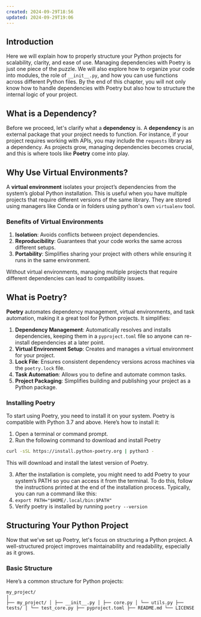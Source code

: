 ```yaml
---
created: 2024-09-29T18:56
updated: 2024-09-29T19:06
---
```

## Introduction
Here we will explain how to properly structure your Python projects for scalability, clarity, and ease of use. Managing dependencies with Poetry is just one piece of the puzzle. We will also explore how to organize your code into modules, the role of `__init__.py`, and how you can use functions across different Python files. By the end of this chapter, you will not only know how to handle dependencies with Poetry but also how to structure the internal logic of your project.
## What is a Dependency?
Before we proceed, let's clarify what a **dependency** is. A **dependency** is an external package that your project needs to function. For instance, if your project requires working with APIs, you may include the `requests` library as a dependency. As projects grow, managing dependencies becomes crucial, and this is where tools like **Poetry** come into play.

## Why Use Virtual Environments?
A **virtual environment** isolates your project’s dependencies from the system’s global Python installation. This is useful when you have multiple projects that require different versions of the same library. They are stored using managers like Conda or in folders using python's own `virtualenv` tool.
### Benefits of Virtual Environments

1. **Isolation**: Avoids conflicts between project dependencies.
2. **Reproducibility**: Guarantees that your code works the same across different setups.
3. **Portability**: Simplifies sharing your project with others while ensuring it runs in the same environment.

Without virtual environments, managing multiple projects that require different dependencies can lead to compatibility issues.

## What is Poetry?

**Poetry** automates dependency management, virtual environments, and task automation, making it a great tool for Python projects. It simplifies:

1. **Dependency Management**: Automatically resolves and installs dependencies, keeping them in a `pyproject.toml` file so anyone can re-install dependencies at a later point.
2. **Virtual Environment Setup**: Creates and manages a virtual environment for your project.
3. **Lock File**: Ensures consistent dependency versions across machines via the `poetry.lock` file.
4. **Task Automation**: Allows you to define and automate common tasks.
5. **Project Packaging**: Simplifies building and publishing your project as a Python package.

### Installing Poetry
To start using Poetry, you need to install it on your system. Poetry is compatible with Python 3.7 and above. Here’s how to install it:

1. Open a terminal or command prompt.
2. Run the following command to download and install Poetry
```bash
curl -sSL https://install.python-poetry.org | python3 -
```
This will download and install the latest version of Poetry.

3. After the installation is complete, you might need to add Poetry to your system’s PATH so you can access it from the terminal. To do this, follow the instructions printed at the end of the installation process. Typically, you can run a command like this:
4. `export PATH="$HOME/.local/bin:$PATH"`
5. Verify poetry is installed by running `poetry --version`

## Structuring Your Python Project
Now that we’ve set up Poetry, let's focus on structuring a Python project. A well-structured project improves maintainability and readability, especially as it grows.
### Basic Structure

Here’s a common structure for Python projects:
```
my_project/ 
│
├── my_project/ │ ├── __init__.py │ ├── core.py │ └── utils.py ├── tests/ │ └── test_core.py ├── pyproject.toml ├── README.md └── LICENSE
```